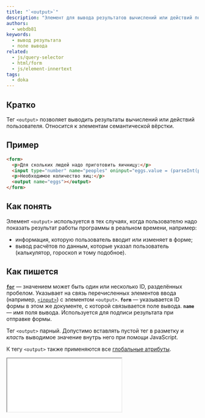 ```yaml
---
title: "`<output>`"
description: "Элемент для вывода результатов вычислений или действий пользователя."
authors:
  - webdb81
keywords:
  - вывод результата
  - поле вывода
related:
  - js/query-selector
  - html/form
  - js/element-innertext
tags:
  - doka
---
```


## Кратко

Тег `<output>` позволяет выводить результаты вычислений или действий пользователя. Относится к элементам семантической вёрстки.

## Пример

```html
<form>
  <p>Для скольких людей надо приготовить яичницу:</p>
  <input type="number" name="peoples" oninput="eggs.value = (parseInt(peoples.value) * 2)">
  <p>Необходимое количество яиц:</p>
  <output name="eggs"></output>
</form>
```

## Как понять

Элемент `<output>` используется в тех случаях, когда пользователю надо показать результат работы программы в реальном времени, например:

- информация, которую пользователь вводит или изменяет в форме;
- вывод расчётов по данным, которые указал пользователь (калькулятор, гороскоп и тому подобное).

## Как пишется

**[`for`](/html/for/)** — значением может быть один или несколько ID, разделённых пробелом. Указывает на связь перечисленных элементов ввода (например, [`<input>`](/html/input/)) с элементом `<output>`.
**`form`** — указывается ID формы в этом же документе, с которой связывается поле вывода.
**`name`** — имя поля вывода. Используется для подписи результата при отправке формы.

Тег `<output>` парный. Допустимо вставлять пустой тег в разметку и _класть_ выводимое значение внутрь него при помощи JavaScript.

К тегу `<output>` также применяются все [глобальные атрибуты](/html/global-attrs/).

<iframe title="Пример использования в форме с рейтингом" src="demos/form-rating/" height="140"></iframe>
